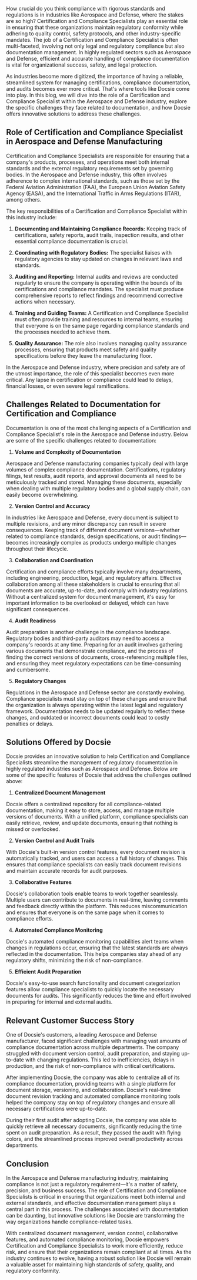 How crucial do you think compliance with rigorous standards and regulations is in industries like Aerospace and Defense, where the stakes are so high? Certification and Compliance Specialists play an essential role in ensuring that these organizations maintain regulatory conformity while adhering to quality control, safety protocols, and other industry-specific mandates. The job of a Certification and Compliance Specialist is often multi-faceted, involving not only legal and regulatory compliance but also documentation management. In highly regulated sectors such as Aerospace and Defense, efficient and accurate handling of compliance documentation is vital for organizational success, safety, and legal protection.

As industries become more digitized, the importance of having a reliable, streamlined system for managing certifications, compliance documentation, and audits becomes ever more critical. That's where tools like Docsie come into play. In this blog, we will dive into the role of a Certification and Compliance Specialist within the Aerospace and Defense industry, explore the specific challenges they face related to documentation, and how Docsie offers innovative solutions to address these challenges.

## Role of Certification and Compliance Specialist in Aerospace and Defense Manufacturing

Certification and Compliance Specialists are responsible for ensuring that a company's products, processes, and operations meet both internal standards and the external regulatory requirements set by governing bodies. In the Aerospace and Defense industry, this often involves adherence to complex international standards, such as those set by the Federal Aviation Administration (FAA), the European Union Aviation Safety Agency (EASA), and the International Traffic in Arms Regulations (ITAR), among others.

The key responsibilities of a Certification and Compliance Specialist within this industry include:

1. **Documenting and Maintaining Compliance Records:** Keeping track of certifications, safety reports, audit trails, inspection results, and other essential compliance documentation is crucial.

2. **Coordinating with Regulatory Bodies:** The specialist liaises with regulatory agencies to stay updated on changes in relevant laws and standards.

3. **Auditing and Reporting:** Internal audits and reviews are conducted regularly to ensure the company is operating within the bounds of its certifications and compliance mandates. The specialist must produce comprehensive reports to reflect findings and recommend corrective actions when necessary.

4. **Training and Guiding Teams:** A Certification and Compliance Specialist must often provide training and resources to internal teams, ensuring that everyone is on the same page regarding compliance standards and the processes needed to achieve them.

5. **Quality Assurance:** The role also involves managing quality assurance processes, ensuring that products meet safety and quality specifications before they leave the manufacturing floor.

In the Aerospace and Defense industry, where precision and safety are of the utmost importance, the role of this specialist becomes even more critical. Any lapse in certification or compliance could lead to delays, financial losses, or even severe legal ramifications.

## Challenges Related to Documentation for Certification and Compliance

Documentation is one of the most challenging aspects of a Certification and Compliance Specialist's role in the Aerospace and Defense industry. Below are some of the specific challenges related to documentation:

1. **Volume and Complexity of Documentation**

Aerospace and Defense manufacturing companies typically deal with large volumes of complex compliance documentation. Certifications, regulatory filings, test results, audit reports, and approval documents all need to be meticulously tracked and stored. Managing these documents, especially when dealing with multiple regulatory bodies and a global supply chain, can easily become overwhelming.

2. **Version Control and Accuracy**

In industries like Aerospace and Defense, every document is subject to multiple revisions, and any minor discrepancy can result in severe consequences. Keeping track of different document versions—whether related to compliance standards, design specifications, or audit findings—becomes increasingly complex as products undergo multiple changes throughout their lifecycle.

3. **Collaboration and Coordination**

Certification and compliance efforts typically involve many departments, including engineering, production, legal, and regulatory affairs. Effective collaboration among all these stakeholders is crucial to ensuring that all documents are accurate, up-to-date, and comply with industry regulations. Without a centralized system for document management, it's easy for important information to be overlooked or delayed, which can have significant consequences.

4. **Audit Readiness**

Audit preparation is another challenge in the compliance landscape. Regulatory bodies and third-party auditors may need to access a company's records at any time. Preparing for an audit involves gathering various documents that demonstrate compliance, and the process of finding the correct versions of documents, cross-referencing multiple files, and ensuring they meet regulatory expectations can be time-consuming and cumbersome.

5. **Regulatory Changes**

Regulations in the Aerospace and Defense sector are constantly evolving. Compliance specialists must stay on top of these changes and ensure that the organization is always operating within the latest legal and regulatory framework. Documentation needs to be updated regularly to reflect these changes, and outdated or incorrect documents could lead to costly penalties or delays.

## Solutions Offered by Docsie

Docsie provides an innovative solution to help Certification and Compliance Specialists streamline the management of regulatory documentation in highly regulated industries such as Aerospace and Defense. Below are some of the specific features of Docsie that address the challenges outlined above:

1. **Centralized Document Management**

Docsie offers a centralized repository for all compliance-related documentation, making it easy to store, access, and manage multiple versions of documents. With a unified platform, compliance specialists can easily retrieve, review, and update documents, ensuring that nothing is missed or overlooked.

2. **Version Control and Audit Trails**

With Docsie's built-in version control features, every document revision is automatically tracked, and users can access a full history of changes. This ensures that compliance specialists can easily track document revisions and maintain accurate records for audit purposes.

3. **Collaborative Features**

Docsie's collaboration tools enable teams to work together seamlessly. Multiple users can contribute to documents in real-time, leaving comments and feedback directly within the platform. This reduces miscommunication and ensures that everyone is on the same page when it comes to compliance efforts.

4. **Automated Compliance Monitoring**

Docsie's automated compliance monitoring capabilities alert teams when changes in regulations occur, ensuring that the latest standards are always reflected in the documentation. This helps companies stay ahead of any regulatory shifts, minimizing the risk of non-compliance.

5. **Efficient Audit Preparation**

Docsie's easy-to-use search functionality and document categorization features allow compliance specialists to quickly locate the necessary documents for audits. This significantly reduces the time and effort involved in preparing for internal and external audits.

## Relevant Customer Success Story

One of Docsie's customers, a leading Aerospace and Defense manufacturer, faced significant challenges with managing vast amounts of compliance documentation across multiple departments. The company struggled with document version control, audit preparation, and staying up-to-date with changing regulations. This led to inefficiencies, delays in production, and the risk of non-compliance with critical certifications.

After implementing Docsie, the company was able to centralize all of its compliance documentation, providing teams with a single platform for document storage, versioning, and collaboration. Docsie's real-time document revision tracking and automated compliance monitoring tools helped the company stay on top of regulatory changes and ensure all necessary certifications were up-to-date.

During their first audit after adopting Docsie, the company was able to quickly retrieve all necessary documents, significantly reducing the time spent on audit preparation. As a result, they passed the audit with flying colors, and the streamlined process improved overall productivity across departments.

## Conclusion

In the Aerospace and Defense manufacturing industry, maintaining compliance is not just a regulatory requirement—it's a matter of safety, precision, and business success. The role of Certification and Compliance Specialists is critical in ensuring that organizations meet both internal and external standards, and effective documentation management plays a central part in this process. The challenges associated with documentation can be daunting, but innovative solutions like Docsie are transforming the way organizations handle compliance-related tasks.

With centralized document management, version control, collaborative features, and automated compliance monitoring, Docsie empowers Certification and Compliance Specialists to work more efficiently, reduce risk, and ensure that their organizations remain compliant at all times. As the industry continues to evolve, having a robust solution like Docsie will remain a valuable asset for maintaining high standards of safety, quality, and regulatory conformity.
